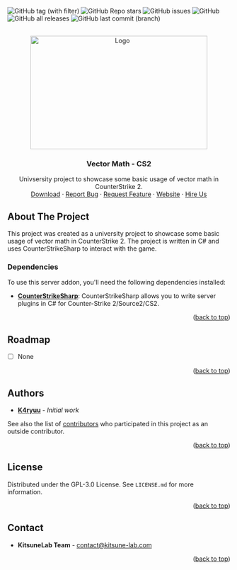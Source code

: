 <a name="readme-top"></a>

![GitHub tag (with filter)](https://img.shields.io/github/v/tag/K4ryuu/VectorMath?style=for-the-badge&label=Version)
![GitHub Repo stars](https://img.shields.io/github/stars/K4ryuu/VectorMath?style=for-the-badge)
![GitHub issues](https://img.shields.io/github/issues/K4ryuu/VectorMath?style=for-the-badge)
![GitHub](https://img.shields.io/github/license/K4ryuu/VectorMath?style=for-the-badge)
![GitHub all releases](https://img.shields.io/github/downloads/K4ryuu/VectorMath/total?style=for-the-badge)
![GitHub last commit (branch)](https://img.shields.io/github/last-commit/K4ryuu/VectorMath/dev?style=for-the-badge)

<!-- PROJECT LOGO -->
<br />
<div align="center">
  <a href="https://github.com/K4ryuu/VectorMath">
    <img src="https://i.imgur.com/sej1ZzD.png" alt="Logo" width="400" height="256">
  </a>
  <h3 align="center">Vector Math - CS2</h3>
  <p align="center">
    Univsersity project to showcase some basic usage of vector math in CounterStrike 2.
    <br />
    <a href="https://github.com/K4ryuu/VectorMath/releases">Download</a>
    ·
    <a href="https://github.com/K4ryuu/VectorMath/issues/new?assignees=KitsuneLab-Development&labels=bug&template=bug_report.md&title=%5BBUG%5D">Report Bug</a>
    ·
    <a href="https://github.com/K4ryuu/VectorMath/issues/new?assignees=KitsuneLab-Development&labels=enhancement&template=feature_request.md&title=%5BREQ%5D">Request Feature</a>
     ·
    <a href="https://kitsune-lab.com">Website</a>
     ·
    <a href="https://nests.kitsune-lab.com/tickets/create?department_id=2">Hire Us</a>
  </p>
</div>

<!-- ABOUT THE PROJECT -->

## About The Project

This project was created as a university project to showcase some basic usage of vector math in CounterStrike 2. The project is written in C# and uses CounterStrikeSharp to interact with the game.

### Dependencies

To use this server addon, you'll need the following dependencies installed:

- [**CounterStrikeSharp**](https://github.com/roflmuffin/CounterStrikeSharp/releases): CounterStrikeSharp allows you to write server plugins in C# for Counter-Strike 2/Source2/CS2.

<p align="right">(<a href="#readme-top">back to top</a>)</p>

<!-- ROADMAP -->

## Roadmap

- [ ] None

<p align="right">(<a href="#readme-top">back to top</a>)</p>

<!-- AUTHORS -->

## Authors

- [**K4ryuu**](https://github.com/K4ryuu) - _Initial work_

See also the list of [contributors](https://github.com/K4ryuu/VectorMath/graphs/contributors) who participated in this project as an outside contributor.

<p align="right">(<a href="#readme-top">back to top</a>)</p>

<!-- LICENSE -->

## License

Distributed under the GPL-3.0 License. See `LICENSE.md` for more information.

<p align="right">(<a href="#readme-top">back to top</a>)</p>

<!-- CONTACT -->

## Contact

- **KitsuneLab Team** - [contact@kitsune-lab.com](mailto:contact@kitsune-lab.com)

<p align="right">(<a href="#readme-top">back to top</a>)</p>
